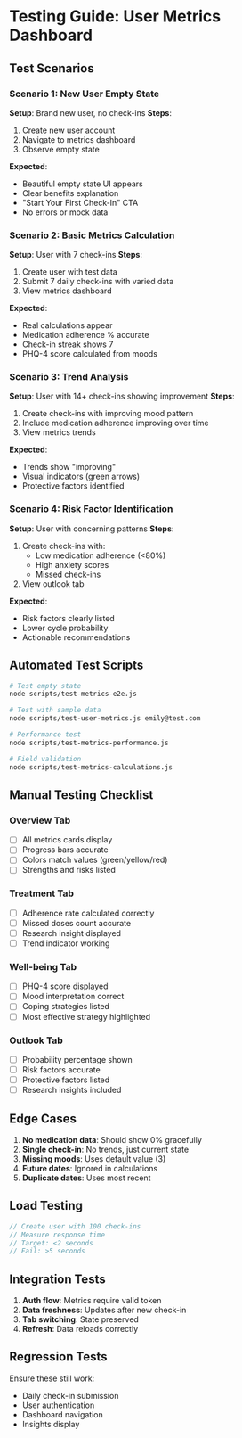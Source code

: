 # Testing Guide: User Metrics Dashboard

## Test Scenarios

### Scenario 1: New User Empty State
**Setup**: Brand new user, no check-ins
**Steps**:
1. Create new user account
2. Navigate to metrics dashboard
3. Observe empty state

**Expected**:
- Beautiful empty state UI appears
- Clear benefits explanation
- "Start Your First Check-In" CTA
- No errors or mock data

### Scenario 2: Basic Metrics Calculation
**Setup**: User with 7 check-ins
**Steps**:
1. Create user with test data
2. Submit 7 daily check-ins with varied data
3. View metrics dashboard

**Expected**:
- Real calculations appear
- Medication adherence % accurate
- Check-in streak shows 7
- PHQ-4 score calculated from moods

### Scenario 3: Trend Analysis
**Setup**: User with 14+ check-ins showing improvement
**Steps**:
1. Create check-ins with improving mood pattern
2. Include medication adherence improving over time
3. View metrics trends

**Expected**:
- Trends show "improving" 
- Visual indicators (green arrows)
- Protective factors identified

### Scenario 4: Risk Factor Identification
**Setup**: User with concerning patterns
**Steps**:
1. Create check-ins with:
   - Low medication adherence (<80%)
   - High anxiety scores
   - Missed check-ins
2. View outlook tab

**Expected**:
- Risk factors clearly listed
- Lower cycle probability
- Actionable recommendations

## Automated Test Scripts

```bash
# Test empty state
node scripts/test-metrics-e2e.js

# Test with sample data
node scripts/test-user-metrics.js emily@test.com

# Performance test
node scripts/test-metrics-performance.js

# Field validation
node scripts/test-metrics-calculations.js
```

## Manual Testing Checklist

### Overview Tab
- [ ] All metrics cards display
- [ ] Progress bars accurate
- [ ] Colors match values (green/yellow/red)
- [ ] Strengths and risks listed

### Treatment Tab  
- [ ] Adherence rate calculated correctly
- [ ] Missed doses count accurate
- [ ] Research insight displayed
- [ ] Trend indicator working

### Well-being Tab
- [ ] PHQ-4 score displayed
- [ ] Mood interpretation correct
- [ ] Coping strategies listed
- [ ] Most effective strategy highlighted

### Outlook Tab
- [ ] Probability percentage shown
- [ ] Risk factors accurate
- [ ] Protective factors listed
- [ ] Research insights included

## Edge Cases

1. **No medication data**: Should show 0% gracefully
2. **Single check-in**: No trends, just current state
3. **Missing moods**: Uses default value (3)
4. **Future dates**: Ignored in calculations
5. **Duplicate dates**: Uses most recent

## Load Testing

```javascript
// Create user with 100 check-ins
// Measure response time
// Target: <2 seconds
// Fail: >5 seconds
```

## Integration Tests

1. **Auth flow**: Metrics require valid token
2. **Data freshness**: Updates after new check-in
3. **Tab switching**: State preserved
4. **Refresh**: Data reloads correctly

## Regression Tests

Ensure these still work:
- Daily check-in submission
- User authentication
- Dashboard navigation
- Insights display